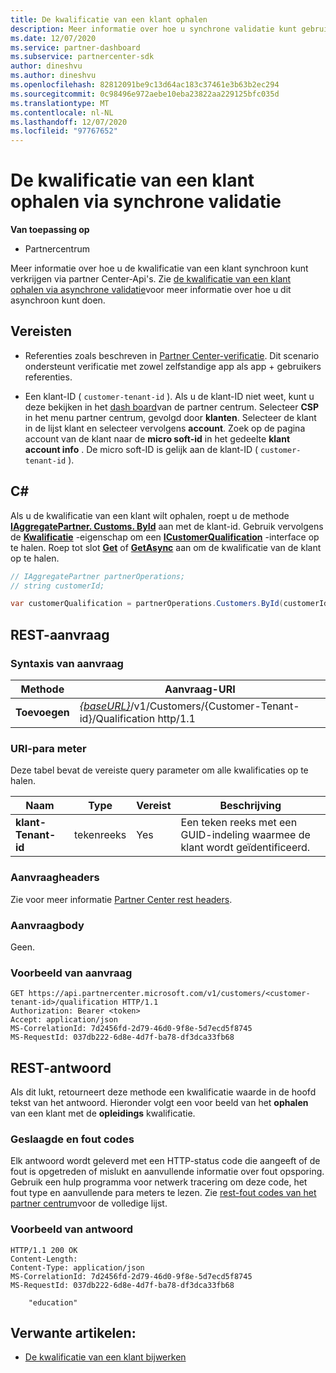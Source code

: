 ```yaml
---
title: De kwalificatie van een klant ophalen
description: Meer informatie over hoe u synchrone validatie kunt gebruiken om de kwalificatie van een klant te verkrijgen via de Partner Center-API. Partners kunnen deze gebruiken om onderwijs klanten te valideren.
ms.date: 12/07/2020
ms.service: partner-dashboard
ms.subservice: partnercenter-sdk
author: dineshvu
ms.author: dineshvu
ms.openlocfilehash: 82812091be9c13d64ac183c37461e3b63b2ec294
ms.sourcegitcommit: 0c98496e972aebe10eba23822aa229125bfc035d
ms.translationtype: MT
ms.contentlocale: nl-NL
ms.lasthandoff: 12/07/2020
ms.locfileid: "97767652"
---
```

# <a name="get-a-customers-qualification-via-synchronous-validation"></a>De kwalificatie van een klant ophalen via synchrone validatie

**Van toepassing op**

- Partnercentrum

Meer informatie over hoe u de kwalificatie van een klant synchroon kunt verkrijgen via partner Center-Api's. Zie [de kwalificatie van een klant ophalen via asynchrone validatie](get-customer-qualification-asynchronous.md)voor meer informatie over hoe u dit asynchroon kunt doen.

## <a name="prerequisites"></a>Vereisten

- Referenties zoals beschreven in [Partner Center-verificatie](partner-center-authentication.md). Dit scenario ondersteunt verificatie met zowel zelfstandige app als app + gebruikers referenties.

- Een klant-ID ( `customer-tenant-id` ). Als u de klant-ID niet weet, kunt u deze bekijken in het [dash board](https://partner.microsoft.com/dashboard)van de partner centrum. Selecteer **CSP** in het menu partner centrum, gevolgd door **klanten**. Selecteer de klant in de lijst klant en selecteer vervolgens **account**. Zoek op de pagina account van de klant naar de **micro soft-id** in het gedeelte **klant account info** . De micro soft-ID is gelijk aan de klant-ID ( `customer-tenant-id` ).

## <a name="c"></a>C\#

Als u de kwalificatie van een klant wilt ophalen, roept u de methode [**IAggregatePartner. Customs. ById**](/dotnet/api/microsoft.store.partnercenter.customers.icustomercollection.byid) aan met de klant-id. Gebruik vervolgens de [**Kwalificatie**](/dotnet/api/microsoft.store.partnercenter.customers.icustomer.qualification) -eigenschap om een [**ICustomerQualification**](/dotnet/api/microsoft.store.partnercenter.qualification.icustomerqualification) -interface op te halen. Roep tot slot [**Get**](/dotnet/api/microsoft.store.partnercenter.subscriptions.isubscriptioncollection.get) of [**GetAsync**](/dotnet/api/microsoft.store.partnercenter.subscriptions.isubscriptioncollection.getasync) aan om de kwalificatie van de klant op te halen.

``` csharp
// IAggregatePartner partnerOperations;
// string customerId;

var customerQualification = partnerOperations.Customers.ById(customerId).Qualification.Get();
```

## <a name="rest-request"></a>REST-aanvraag

### <a name="request-syntax"></a>Syntaxis van aanvraag

| Methode  | Aanvraag-URI                                                                                          |
|---------|------------------------------------------------------------------------------------------------------|
| **Toevoegen** | [*{baseURL}*](partner-center-rest-urls.md)/v1/Customers/{Customer-Tenant-id}/Qualification http/1.1 |

### <a name="uri-parameter"></a>URI-para meter

Deze tabel bevat de vereiste query parameter om alle kwalificaties op te halen.

| Naam               | Type   | Vereist | Beschrijving                                           |
|--------------------|--------|----------|-------------------------------------------------------|
| **klant-Tenant-id** | tekenreeks | Yes      | Een teken reeks met een GUID-indeling waarmee de klant wordt geïdentificeerd. |

### <a name="request-headers"></a>Aanvraagheaders

Zie voor meer informatie [Partner Center rest headers](headers.md).

### <a name="request-body"></a>Aanvraagbody

Geen.

### <a name="request-example"></a>Voorbeeld van aanvraag

```http
GET https://api.partnercenter.microsoft.com/v1/customers/<customer-tenant-id>/qualification HTTP/1.1
Authorization: Bearer <token>
Accept: application/json
MS-CorrelationId: 7d2456fd-2d79-46d0-9f8e-5d7ecd5f8745
MS-RequestId: 037db222-6d8e-4d7f-ba78-df3dca33fb68
```

## <a name="rest-response"></a>REST-antwoord

Als dit lukt, retourneert deze methode een kwalificatie waarde in de hoofd tekst van het antwoord.  Hieronder volgt een voor beeld van het **ophalen** van een klant met de **opleidings** kwalificatie.

### <a name="response-success-and-error-codes"></a>Geslaagde en fout codes

Elk antwoord wordt geleverd met een HTTP-status code die aangeeft of de fout is opgetreden of mislukt en aanvullende informatie over fout opsporing. Gebruik een hulp programma voor netwerk tracering om deze code, het fout type en aanvullende para meters te lezen. Zie [rest-fout codes van het partner centrum](error-codes.md)voor de volledige lijst.

### <a name="response-example"></a>Voorbeeld van antwoord

```http
HTTP/1.1 200 OK
Content-Length:
Content-Type: application/json
MS-CorrelationId: 7d2456fd-2d79-46d0-9f8e-5d7ecd5f8745
MS-RequestId: 037db222-6d8e-4d7f-ba78-df3dca33fb68

    "education"

```

## <a name="related-articles"></a>Verwante artikelen:

- [De kwalificatie van een klant bijwerken](update-a-customer-s-qualification.md)
